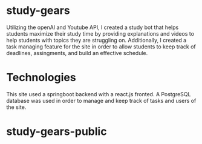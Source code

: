 # study-gears

Utilizing the openAI and Youtube API, I created a study bot that helps students maximize their study time by providing explanations and videos to help students with 
topics they are struggling on. Additionally, I created a task managing feature for the site in order to allow students to keep track of deadlines, assingments, and 
build an effective schedule.

# Technologies

This site used a springboot backend with a react.js fronted. A PostgreSQL database was used in order to manage and keep track of tasks and users of the site. 
# study-gears-public
